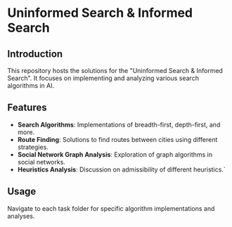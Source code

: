 # Uninformed Search & Informed Search

## Introduction
This repository hosts the solutions for the "Uninformed Search & Informed Search". It focuses on implementing and analyzing various search algorithms in AI.

## Features
- **Search Algorithms**: Implementations of breadth-first, depth-first, and more.
- **Route Finding**: Solutions to find routes between cities using different strategies.
- **Social Network Graph Analysis**: Exploration of graph algorithms in social networks.
- **Heuristics Analysis**: Discussion on admissibility of different heuristics.`

## Usage
Navigate to each task folder for specific algorithm implementations and analyses.
